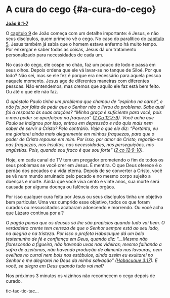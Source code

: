 # A cura do cego {#a-cura-do-cego}

[**João 9:1-7**](http://bibliaonline.com.br/acf/jo/9/1-7)

O [capítulo 9](http://bibliaonline.com.br/acf/jo/9) de João começa com um detalhe importante: é Jesus, e não seus discípulos, quem primeiro vê o cego. No caso do paralítico do [capítulo 5](http://bibliaonline.com.br/acf/jo/5), Jesus também já sabia que o homem estava enfermo há muito tempo. Por enxergar e saber todas as coisas, Jesus dá um tratamento personalizado para necessidades de cada um.

No caso do cego, ele cospe no chão, faz um pouco de lodo e passa em seus olhos. Depois ordena que ele vá lavar-se no tanque de Siloé. Por que lodo? Não sei, mas se ele fez é porque era necessário para aquela pessoa naquele momento. Jesus age de diferentes maneiras com diferentes pessoas. Não entendemos, mas cremos que aquilo ele faz está bem feito. Ou até o que ele não faz.

_O apóstolo Paulo tinha um problema que chamou de “espinho na carne”, e não foi por falta de pedir que o Senhor não o livrou do problema. Sabe qual foi a resposta às suas orações? “Minha graça é suficiente para você, pois o meu poder se aperfeiçoa na fraqueza” (_[_2 Co 12:7-9_](http://bibliaonline.com.br/acf/2co/12/7-9)_). Você acha que Paulo se indignou por isso, entrou em depressão e não quis mais nem saber de servir a Cristo? Pelo contrário. Veja o que ele diz: “Portanto, eu me gloriarei ainda mais alegremente em minhas fraquezas, para que o poder de Cristo repouse em mim. Por isso, por amor de Cristo, regozijo-me nas fraquezas, nos insultos, nas necessidades, nas perseguições, nas angústias. Pois, quando sou fraco é que sou forte” (_[_2 co 12:9-10_](http://bibliaonline.com.br/acf/2co/12/9-10)_)._

Hoje, em cada canal de TV tem um pregador prometendo o fim de todos os seus problemas se você crer em Jesus. É mentira. O que Deus oferece é o perdão dos pecados e a vida eterna. Depois de se converter a Cristo, você se vê num mundo arruinado pelo pecado e no mesmo corpo sujeito a doenças e morte. Ainda que você viva cento e vinte anos, sua morte será causada por alguma doença ou falência dos órgãos.

Por isso qualquer cura feita por Jesus ou seus discípulos tinha um objetivo bem particular. Uma vez cumprido esse objetivo, todos os que foram curados ou ressuscitados acabaram adoecendo e morrendo. Ou você acha que Lázaro continua por aí?

_O pagão pensa que os deuses só lhe são propícios quando tudo vai bem. O verdadeiro crente tem certeza de que o Senhor sempre está ao seu lado, na alegria e na tristeza. Por isso o profeta Habacuque dá um belo testemunho de fé e confiança em Deus, quando diz: “__Mesmo não florescendo a figueira, não havendo uvas nas videiras; mesmo falhando a safra de azeitonas, não havendo produção de alimento nas lavouras, nem ovelhas no curral nem bois nos estábulos, ainda assim eu exultarei no Senhor e me alegrarei no Deus da minha salvação” (_[_Habacuque 3:17_](http://bibliaonline.com.br/acf/hc/3/17)_). E você, se alegra em Deus quando tudo vai mal?_

Nos próximos 3 minutos os vizinhos não reconhecem o cego depois de curado.

tic-tac-tic-tac...